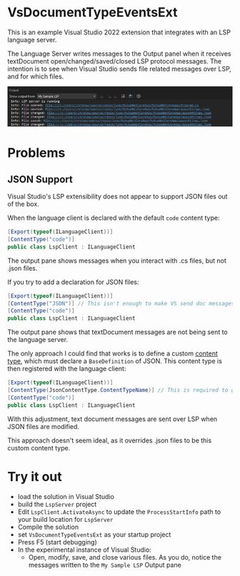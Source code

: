# VsDocumentTypeEventsExt

This is an example Visual Studio 2022 extension that integrates with an LSP language server.

The Language Server writes messages to the Output panel when it receives textDocument open/changed/saved/closed LSP protocol messages. The intention is to see when Visual Studio sends file related messages over LSP, and for which files.

<img src="./docs/images/output-pane.png" width="800"/>

# Problems

## JSON Support

Visual Studio's LSP extensibility does not appear to support JSON files out of the box.

When the language client is declared with the default `code` content type:

```csharp
[Export(typeof(ILanguageClient))]
[ContentType("code")]
public class LspClient : ILanguageClient
```

The output pane shows messages when you interact with .cs files, but not .json files.

If you try to add a declaration for JSON files:

```csharp
[Export(typeof(ILanguageClient))]
[ContentType("JSON")] // This isn't enough to make VS send doc messages for JSON files
[ContentType("code")]
public class LspClient : ILanguageClient
```

The output pane shows that textDocument messages are not being sent to the language server.

The only approach I could find that works is to define a custom [content type](./VsDocumentTypeEventsExt/Lsp/JsonContentType.cs), which must declare a `BaseDefinition` of JSON. This content type is then registered with the language client:

```csharp
[Export(typeof(ILanguageClient))]
[ContentType(JsonContentType.ContentTypeName)] // This is required to get textDoc messages for JSON files
[ContentType("code")]
public class LspClient : ILanguageClient
```

With this adjustment, text document messages are sent over LSP when JSON files are modified.

This approach doesn't seem ideal, as it overrides .json files to be this custom content type.

# Try it out

- load the solution in Visual Studio
- build the `LspServer` project
- Edit `LspClient.ActivateAsync` to update the `ProcessStartInfo` path to your build location for `LspServer`
- Compile the solution
- set `VsDocumentTypeEventsExt` as your startup project
- Press F5 (start debugging)
- In the experimental instance of Visual Studio:
  - Open, modify, save, and close various files. As you do, notice the messages written to the `My Sample LSP` Output pane
